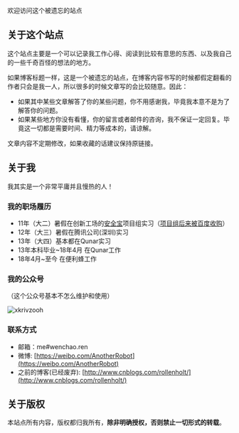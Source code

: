 欢迎访问这个被遗忘的站点

## 关于这个站点

这个站点主要是一个可以记录我工作心得、阅读到比较有意思的东西、以及我自己的一些千奇百怪的想法的地方。

如果博客标题一样，这是一个被遗忘的站点，在博客内容书写的时候都假定翻看的作者只会是我一人，所以很多的时候文章写的会比较随意。因此：

- 如果其中某些文章解答了你的某些问题，你不用感谢我，毕竟我本意不是为了解答你的问题。
- 如果某些地方你没有看懂，你的留言或者邮件的咨询，我不保证一定回复。毕竟这一切都是需要时间、精力等成本的，请谅解。

文章内容不定期修改，如果收藏的话建议保持原链接。

## 关于我

我其实是一个非常平庸并且慢热的人！


### 我的职场履历

- 11年（大二）暑假在创新工场的[安全宝](http://www.anquanbao.com/)项目组实习（[项目组后来被百度收购](http://tech.163.com/15/0415/11/AN8520PG00094P2J.html)）
- 12年（大三）暑假在腾讯公司(深圳)实习
- 13年（大四）基本都在Qunar实习
- 13年本科毕业~18年4月 在Qunar工作
- 18年4月~至今 在便利蜂工作

### 我的公众号

（这个公众号基本不怎么维护和使用）

![xkrivzooh](http://wenchao.ren/img/2020/11/qrcode_for_gh_7c155733c121_258.jpg)

### 联系方式

- 邮箱：me#wenchao.ren
- 微博: [https://weibo.com/AnotherRobot](https://weibo.com/AnotherRobot)
- 之前的博客(已经废弃): [http://www.cnblogs.com/rollenholt/](http://www.cnblogs.com/rollenholt/)


## 关于版权

本站点所有内容，版权都归我所有，**除非明确授权，否则禁止一切形式的转载**。
